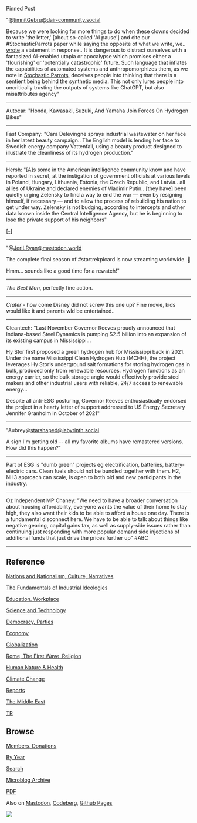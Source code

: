 Pinned Post

"@timnitGebru@dair-community.social

Because we were looking for more things to do when these clowns
decided to write 'the letter,' [about so-called 'AI pause'] and cite
our \#StochasticParrots paper while saying the opposite of what we
write, we.. [wrote](https://www.dair-institute.org/blog/letter-statement-March2023)
a statement in response.. It is dangerous to distract ourselves with a fantasized
AI-enabled utopia or apocalypse which promises either a 'flourishing' or
'potentially catastrophic' future. Such language that inflates the capabilities
of automated systems and anthropomorphizes them, as we note in [Stochastic Parrots](https://dl.acm.org/doi/abs/10.1145/3442188.3445922), 
deceives people into thinking that there is a sentient being behind the
synthetic media. This not only lures people into uncritically trusting
the outputs of systems like ChatGPT, but also misattributes agency"

---

Autocar: "Honda, Kawasaki, Suzuki, And Yamaha Join Forces On Hydrogen Bikes"

---

Fast Company: "Cara Delevingne sprays industrial wastewater on her
face in her latest beauty campaign.. The English model is lending her
face to Swedish energy company Vattenfall, using a beauty product
designed to illustrate the cleanliness of its hydrogen production."

---

Hersh: "[A]s some in the American intelligence community know and have
reported in secret, at the instigation of government officials at
various levels in Poland, Hungary, Lithuania, Estonia, the Czech
Republic, and Latvia.. all allies of Ukraine and declared enemies of
Vladimir Putin.. [they have] been quietly urging Zelensky to find a
way to end the war — even by resigning himself, if necessary — and to
allow the process of rebuilding his nation to get under way.  Zelensky
is not budging, according to intercepts and other data known inside
the Central Intelligence Agency, but he is beginning to lose the
private support of his neighbors"

[[-]](https://seymourhersh.substack.com/p/the-ukraine-refugee-question)

---

"@JeriLRyan@mastodon.world

The complete final season of \#startrekpicard is now streaming
worldwide. 🖖

Hmm… sounds like a good time for a rewatch!"

---

*The Best Man*, perfectly fine action. 

---

*Crater* - how come Disney did not screw this one up? Fine movie, kids
would like it and parents wld be entertained.. 

---

Cleantech: "Last November Governor Reeves proudly announced that
Indiana-based Steel Dynamics is pumping $2.5 billion into an expansion
of its existing campus in Mississippi...

Hy Stor first proposed a green hydrogen hub for Mississippi back in 2021. 
Under the name Mississippi Clean Hydrogen Hub (MCHH), the project
leverages Hy Stor’s underground salt formations for storing
hydrogen gas in bulk, produced only from renewable resources. Hydrogen
functions as an energy carrier, so the bulk storage angle would
effectively provide steel makers and other industrial users with
reliable, 24/7 access to renewable energy...

Despite all anti-ESG posturing, Governor Reeves enthusiastically
endorsed the project in a hearty letter of support addressed to US
Energy Secretary Jennifer Granholm in October of 2021"

---

"Aubrey@starshaped@labyrinth.social

A sign I'm getting old -- all my favorite albums have remastered
versions. How did this happen?"

---

Part of ESG is "dumb green" projects eg electrification, batteries,
battery-electric cars. Clean fuels should not be bundled together with
them. H2, NH3 approach can scale, is open to both old and new
participants in the industry.

---

Oz Independent MP Chaney: "We need to have a broader conversation
about housing affordability, everyone wants the value of their home to
stay high, they also want their kids to be able to afford a house one
day. There is a fundamental disconnect here. We have to be able to
talk about things like negative gearing, capital gains tax, as well as
supply-side issues rather than continuing just responding with more
popular demand side injections of additional funds that just drive the
prices further up" \#ABC

---

## Reference

[Nations and Nationalism, Culture, Narratives](0119/2013/02/nations-and-nationalism.html)

[The Fundamentals of Industrial Ideologies](0119/2011/04/fundamentals-of-industrial-ideologies.html)

[Education, Workplace](0119/2017/09/education-workplace.html)

[Science and Technology](0119/2018/09/science-technology.html)

[Democracy, Parties](0119/2016/11/democracy.html)

[Economy](2021/01/economy.html)

[Globalization](0119/2018/09/globalization.html)

[Rome, The First Wave, Religion](0119/2017/12/rome.html)

[Human Nature & Health](2020/07/human-nature.html)

[Climate Change](2022/01/climate.html)

[Reports](2021/01/reports.html)

[The Middle East](0119/2019/07/middleeast.html)

[TR](../tr/index.html)

## Browse

[Members, Donations](2022/08/members.html)

[By Year](years.html)

[Search](search.html)

[Microblog Archive](mbl/index.html)

[PDF](https://drive.google.com/uc?export=view&id=1FSi-1MnqXVq_PVTEXzzflwN8-7h92N_R)

Also on 
[Mastodon](https://masto.ai/@muratk3n),
[Codeberg](https://muratk5n.codeberg.page/en/),
[Github Pages](https://muratk5n.github.io/thirdwave/en/)

<img src='https://drive.google.com/uc?export=view&id=1zsIeciFSvlr-sWB84Tc0mfZ_NYqn9VQx'/> 



